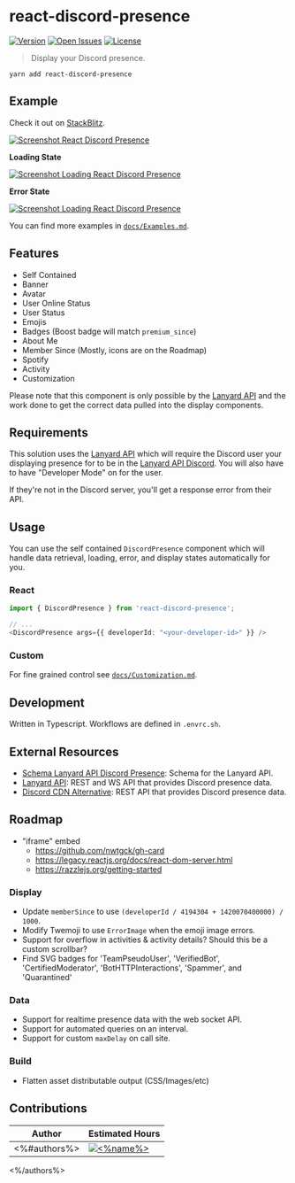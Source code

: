 # react-discord-presence

[![Version](http://img.shields.io/npm/v/react-discord-presence.svg?style=flat-square)](https://www.npmjs.org/package/react-discord-presence)
[![Open Issues](https://img.shields.io/github/issues-raw/Nate-Wilkins/react-discord-presence?style=flat-square)](https://github.com/Nate-Wilkins/react-discord-presence/issues)
[![License](https://img.shields.io/github/license/Nate-Wilkins/react-discord-presence?color=%2308F&style=flat-square)](https://github.com/Nate-Wilkins/react-discord-presence/blob/main/LICENSE)

> Display your Discord presence.

```
yarn add react-discord-presence
```

## Example

Check it out on [StackBlitz](https://stackblitz.com/edit/react-ts-nfdx3w?file=App.tsx).

[![Screenshot React Discord Presence](./__screenshots__/Display/DiscordPresence/Default_small.png)](https://stackblitz.com/edit/react-ts-nfdx3w?file=App.tsx)

__Loading State__

[![Screenshot Loading React Discord Presence](./__screenshots__/Display/LoadingDiscordPresence/Custom_small.png)](https://stackblitz.com/edit/react-ts-nfdx3w?file=App.tsx)

__Error State__

[![Screenshot Loading React Discord Presence](./__screenshots__/Display/ErrorDiscordPresence/Custom_small.png)](https://stackblitz.com/edit/react-ts-nfdx3w?file=App.tsx)

You can find more examples in [`docs/Examples.md`](./docs/Examples.md).

## Features

- Self Contained
- Banner
- Avatar
- User Online Status
- User Status
- Emojis
- Badges (Boost badge will match `premium_since`)
- About Me
- Member Since (Mostly, icons are on the Roadmap)
- Spotify
- Activity
- Customization

Please note that this component is only possible by the [Lanyard API](https://github.com/Phineas/lanyard) and the work done to get the correct data
pulled into the display components.

## Requirements

This solution uses the [Lanyard API](https://github.com/Phineas/lanyard) which will require the Discord user your
displaying presence for to be in the [Lanyard API Discord](https://discord.gg/UrXF2cfJ7F). You will also have to have
"Developer Mode" on for the user.

If they're not in the Discord server, you'll get a response error from their API.

## Usage

You can use the self contained `DiscordPresence` component which will handle
data retrieval, loading, error, and display states automatically for you.

### React

```typescript
import { DiscordPresence } from 'react-discord-presence';

// ...
<DiscordPresence args={{ developerId: "<your-developer-id>" }} />
```

### Custom

For fine grained control see [`docs/Customization.md`](./docs/Customization.md).

## Development

Written in Typescript. Workflows are defined in `.envrc.sh`.

## External Resources

- [Schema Lanyard API Discord Presence](https://github.com/Nate-Wilkins/schema-lanyard-discord-presence): Schema for the
  Lanyard API.
- [Lanyard API](https://github.com/Phineas/lanyard): REST and WS API that provides Discord presence data.
- [Discord CDN Alternative](https://gist.github.com/dustinrouillard/04be36180ed80db144a4857408478854): REST API that
  provides Discord presence data.

## Roadmap

- "iframe" embed
  - https://github.com/nwtgck/gh-card
  - https://legacy.reactjs.org/docs/react-dom-server.html
  - https://razzlejs.org/getting-started

### Display

- Update `memberSince` to use `(developerId / 4194304 + 1420070400000) / 1000`.
- Modify Twemoji to use `ErrorImage` when the emoji image errors.
- Support for overflow in activities & activity details? Should this be a custom scrollbar?
- Find SVG badges for 'TeamPseudoUser', 'VerifiedBot', 'CertifiedModerator', 'BotHTTPInteractions', 'Spammer', and 'Quarantined'

### Data

- Support for realtime presence data with the web socket API.
- Support for automated queries on an interval.
- Support for custom `maxDelay` on call site.

### Build

- Flatten asset distributable output (CSS/Images/etc)

## Contributions

| Author  | Estimated Hours |
| ------------- | ------------- |
<%#authors%>| [![<%name%>](https://github.com/<%name%>.png?size=64)](https://github.com/<%name%>) | <p align="right"><%hours%> Hours</p> |
<%/authors%>